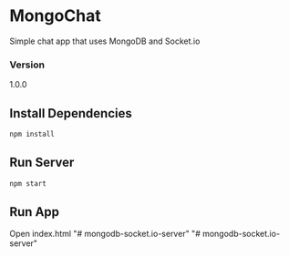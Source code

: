# MongoChat

Simple chat app that uses MongoDB and Socket.io

### Version
1.0.0

## Install Dependencies
```bash
npm install 
```

## Run Server
```bash
npm start
```

## Run App
Open index.html
"# mongodb-socket.io-server" 
"# mongodb-socket.io-server" 
